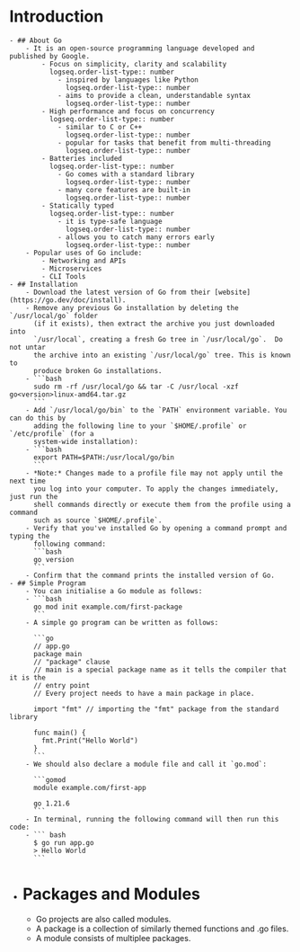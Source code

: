 # Introduction
	- ## About Go
		- It is an open-source programming language developed and published by Google.
			- Focus on simplicity, clarity and scalability
			  logseq.order-list-type:: number
				- inspired by languages like Python
				  logseq.order-list-type:: number
				- aims to provide a clean, understandable syntax
				  logseq.order-list-type:: number
			- High performance and focus on concurrency
			  logseq.order-list-type:: number
				- similar to C or C++
				  logseq.order-list-type:: number
				- popular for tasks that benefit from multi-threading
				  logseq.order-list-type:: number
			- Batteries included
			  logseq.order-list-type:: number
				- Go comes with a standard library
				  logseq.order-list-type:: number
				- many core features are built-in
				  logseq.order-list-type:: number
			- Statically typed
			  logseq.order-list-type:: number
				- it is type-safe language
				  logseq.order-list-type:: number
				- allows you to catch many errors early
				  logseq.order-list-type:: number
		- Popular uses of Go include:
			- Networking and APIs
			- Microservices
			- CLI Tools
	- ## Installation
		- Download the latest version of Go from their [website](https://go.dev/doc/install).
		- Remove any previous Go installation by deleting the `/usr/local/go` folder
		  (if it exists), then extract the archive you just downloaded into
		  `/usr/local`, creating a fresh Go tree in `/usr/local/go`.  Do not untar
		  the archive into an existing `/usr/local/go` tree. This is known to
		  produce broken Go installations.
		- ```bash
		  sudo rm -rf /usr/local/go && tar -C /usr/local -xzf go<version>linux-amd64.tar.gz
		  ```
		- Add `/usr/local/go/bin` to the `PATH` environment variable. You can do this by
		  adding the following line to your `$HOME/.profile` or `/etc/profile` (for a
		  system-wide installation):
		- ```bash
		  export PATH=$PATH:/usr/local/go/bin
		  ```
		- *Note:* Changes made to a profile file may not apply until the next time
		  you log into your computer. To apply the changes immediately, just run the
		  shell commands directly or execute them from the profile using a command
		  such as source `$HOME/.profile`.
		- Verify that you've installed Go by opening a command prompt and typing the
		  following command:
		  ```bash
		  go version
		  ```
		- Confirm that the command prints the installed version of Go.
	- ## Simple Program
		- You can initialise a Go module as follows:
		- ```bash
		  go mod init example.com/first-package
		  ```
		- A simple go program can be written as follows:
		  
		  ```go
		  // app.go
		  package main
		  // "package" clause
		  // main is a special package name as it tells the compiler that it is the
		  // entry point
		  // Every project needs to have a main package in place.
		  
		  import "fmt" // importing the "fmt" package from the standard library
		  
		  func main() {
		    fmt.Print("Hello World")
		  }
		  ```
		- We should also declare a module file and call it `go.mod`:
		  
		  ```gomod
		  module example.com/first-app
		  
		  go 1.21.6
		  ```
		- In terminal, running the following command will then run this code:
		- ``` bash
		  $ go run app.go
		  > Hello World
		  ```
- # Packages and Modules
	- Go projects are also called modules.
	- A package is a collection of similarly themed functions and .go files.
	- A module consists of multiplee packages.